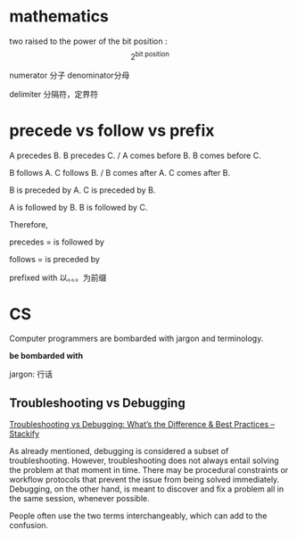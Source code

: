 # mathematics

two raised to the power of the bit position : $$ 2^{\text{bit position}} $$

numerator 分子 denominator分母

delimiter 分隔符，定界符



# precede vs follow vs prefix

A precedes B. B precedes C. / A comes before B. B comes before C.

B follows A. C follows B. / B comes after A. C comes after B.

B is preceded by A. C is preceded by B.

A is followed by B. B is followed by C.

Therefore,

precedes = is followed by

follows = is preceded by

prefixed with  以。。。为前缀



# CS

Computer programmers are bombarded with jargon and terminology.

**be bombarded with**

jargon: 行话 



## Troubleshooting vs Debugging

[Troubleshooting vs Debugging: What’s the Difference & Best Practices – Stackify](https://stackify.com/troubleshooting-vs-debugging-whats-the-difference-best-practices/)

As already mentioned, debugging is considered a subset of troubleshooting. However, troubleshooting does not always entail solving the problem at that moment in time. There may be procedural constraints or workflow protocols that prevent the issue from being solved immediately. Debugging, on the other hand, is meant to discover and fix a problem all in the same session, whenever possible.

People often use the two terms interchangeably, which can add to the confusion. 
